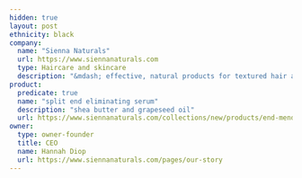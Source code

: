 ```yaml
---
hidden: true
layout: post
ethnicity: black
company:
  name: "Sienna Naturals"
  url: https://www.siennanaturals.com
  type: Haircare and skincare
  description: "&mdash; effective, natural products for textured hair and dry skin"
product:
  predicate: true
  name: "split end eliminating serum"
  description: "shea butter and grapeseed oil"
  url: https://www.siennanaturals.com/collections/new/products/end-mender
owner:
  type: owner-founder
  title: CEO
  name: Hannah Diop
  url: https://www.siennanaturals.com/pages/our-story
---
```

